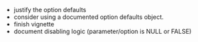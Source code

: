 - justify the option defaults
- consider using a documented option defaults object.
- finish vignette
- document disabling logic (parameter/option is NULL or FALSE)
